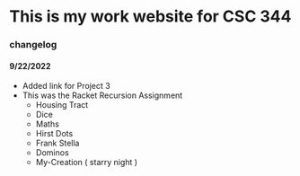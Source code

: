 # This is my work website for CSC 344



### changelog
#### 9/22/2022
- Added link for Project 3
- This was the Racket Recursion Assignment
  - Housing Tract
  - Dice
  - Maths
  - Hirst Dots
  - Frank Stella
  - Dominos
  - My-Creation ( starry night )